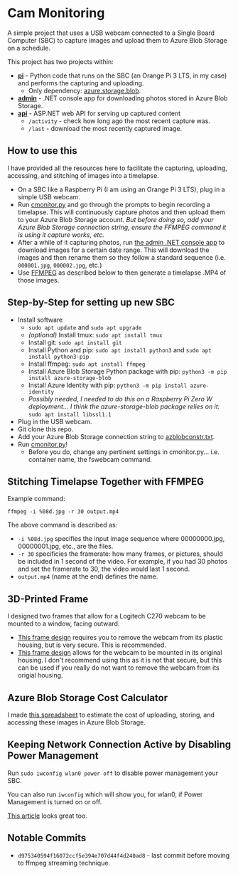 # Cam Monitoring
A simple project that uses a USB webcam connected to a Single Board Computer (SBC) to capture images and upload them to Azure Blob Storage on a schedule.

This project has two projects within:
- **[pi](./src/pi/)** - Python code that runs on the SBC (an Orange Pi 3 LTS, in my case) and performs the capturing and uploading.
    - Only dependency: [azure.storage.blob](https://pypi.org/project/azure-storage-blob/).
- **[admin](./src/admin/)** - .NET console app for downloading photos stored in Azure Blob Storage.
- **[api](./src/api/)** - ASP.NET web API for serving up captured content
    - `/activity` - check how long ago the most recent capture was.
    - `/last` - download the most recently captured image.

## How to use this
I have provided all the resources here to facilitate the capturing, uploading, accessing, and stitching of images into a timelapse.

- On a SBC like a Raspberry Pi (I am using an Orange Pi 3 LTS), plug in a simple USB webcam.
- Run [cmonitor.py](./src/pi/cmonitor.py) and go through the prompts to begin recording a timelapse. This will continuously capture photos and then upload them to your Azure Blob Storage account. *But before doing so, add your Azure Blob Storage connection string, ensure the FFMPEG command it is using it capture works, etc.*
- After a while of it capturing photos, run [the admin .NET console app](./src/admin/) to download images for a certain date range. This will download the images and then rename them so they follow a standard sequence (i.e. `000001.jpg`, `000002.jpg`, etc.)
- Use [FFMPEG](https://www.ffmpeg.org/) as described below to then generate a timelapse .MP4 of those images.

## Step-by-Step for setting up new SBC
- Install software
    - `sudo apt update` and `sudo apt upgrade`
    - *(optional)* Install tmux: `sudo apt install tmux`
    - Install git: `sudo apt install git`
    - Install Python and pip: `sudo apt install python3` and `sudo apt install python3-pip`
    - Install ffmpeg: `sudo apt install ffmpeg` 
    - Install Azure Blob Storage Python package with pip: `python3 -m pip install azure-storage-blob`
    - Install Azure Identity with pip: `python3 -m pip install azure-identity`
    - *Possibly needed, I needed to do this on a Raspberry Pi Zero W deployment... I think the azure-storage-blob package relies on it:* `sudo apt install libssl1.1`
- Plug in the USB webcam.
- Git clone this repo.
- Add your Azure Blob Storage connection string to [azblobconstr.txt](./src/azblobconstr.txt).
- Run [cmonitor.py](./src/pi/cmonitor.py)!
    - Before you do, change any pertinent settings in cmonitor.py... i.e. container name, the fswebcam command.

## Stitching Timelapse Together with FFMPEG
Example command:
```
ffmpeg -i %08d.jpg -r 30 output.mp4
```

The above command is described as:
- `-i %08d.jpg` specifies the input image sequence where 00000000.jpg, 00000001.jpg, etc., are the files.
- `-r 30` specificies the framerate: how many frames, or pictures, should be included in 1 second of the video. For example, if you had 30 photos and set the framerate to 30, the video would last 1 second.
- `output.mp4` (name at the end) defines the name.

## 3D-Printed Frame
I designed two frames that allow for a Logitech C270 webcam to be mounted to a window, facing outward.
- [This frame design](https://www.thingiverse.com/thing:6859186) requires you to remove the webcam from its plastic housing, but is very secure. This is recommended.
- [This frame design](https://www.thingiverse.com/thing:6806473) allows for the webcam to be mounted in its original housing. I don't recommend using this as it is not that secure, but this can be used if you really do not want to remove  the webcam from its origial housing.

## Azure Blob Storage Cost Calculator
I made [this spreadsheet](https://github.com/TimHanewich/cam-monitor/releases/download/1/azure-calculator.xlsx) to estimate the cost of uploading, storing, and accessing these images in Azure Blob Storage.

## Keeping Network Connection Active by Disabling Power Management
Run `sudo iwconfig wlan0 power off` to disable power management your SBC.

You can also run `iwconfig` which will show you, for wlan0, if Power Management is turned on or off.

[This article](https://www.dzombak.com/blog/2023/12/maintaining-a-solid-wifi-connection-on-raspberry-pi/) looks great too.

## Notable Commits
- `d975340594f16072ccf5e394e707d44f4d240ad8` - last commit before moving to ffmpeg streaming technique.